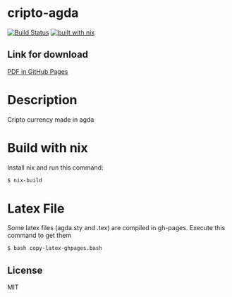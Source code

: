 # cripto-agda

[![Build Status](https://travis-ci.com/guilhermehas/cripto-agda.svg?branch=master)](https://travis-ci.com/guilhermehas/cripto-agda)
[![built with nix](https://builtwithnix.org/badge.svg)](https://builtwithnix.org)

## Link for download
[PDF in GitHub Pages](https://guilhermehas.github.io/cripto-agda/thesis.pdf)

# Description
Cripto currency made in agda

# Build with nix
Install nix and run this command:
```bash
$ nix-build
```

# Latex File
Some latex files (agda.sty and .tex) are compiled in gh-pages.
Execute this command to get them
```bash
$ bash copy-latex-ghpages.bash
```

License
----
MIT
